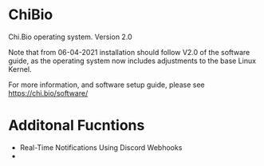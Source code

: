 # ChiBio
Chi.Bio operating system.
Version 2.0

Note that from 06-04-2021 installation should follow V2.0 of the software guide, as the operating system now includes adjustments to the base Linux Kernel.

For more information, and software setup guide, please see https://chi.bio/software/



# Additonal Fucntions

* Real-Time Notifications Using Discord Webhooks
* 
